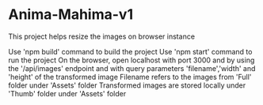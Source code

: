 # Anima-Mahima-v1
This project helps resize the images on browser instance

Use 'npm build' command to build the project
Use 'npm start' command to run the project
On the browser, open localhost with port 3000 and by using the '/api/images' endpoint and with query parameters 'filename','width' and 'height' of the transformed image
Filename refers to the images from 'Full' folder under 'Assets' folder
Transformed images are stored locally under 'Thumb' folder under 'Assets' folder
